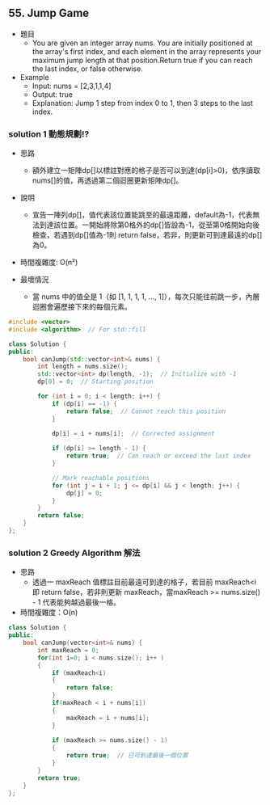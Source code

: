 ## 55. Jump Game

- 題目
    - You are given an integer array nums. You are initially positioned at the array's first index, and each element in the array represents your maximum jump length at that position.Return true if you can reach the last index, or false otherwise.
- Example
    - Input: nums = [2,3,1,1,4]
    - Output: true
    - Explanation: Jump 1 step from index 0 to 1, then 3 steps to the last index.

### solution 1 動態規劃!?

- 思路
    - 額外建立一矩陣dp[]以標註對應的格子是否可以到達(dp[i]>0)，依序讀取nums[]的值，再透過第二個迴圈更新矩陣dp[]。
- 說明
    - 宣告一陣列dp[]，值代表該位置能跳至的最遠距離，default為-1，代表無法到達該位置。一開始將除第0格外的dp[]皆設為-1，從至第0格開始向後檢查，若遇到dp[]值為-1則 return false，若非，則更新可到達最遠的dp[]為0。

- 時間複雜度: O(n²)
- 最壞情況
    - 當 nums 中的值全是 1（如 [1, 1, 1, 1, ..., 1]），每次只能往前跳一步，內層迴圈會遍歷接下來的每個元素。
```cpp
#include <vector>
#include <algorithm>  // For std::fill

class Solution {
public:
    bool canJump(std::vector<int>& nums) {
        int length = nums.size();
        std::vector<int> dp(length, -1);  // Initialize with -1
        dp[0] = 0;  // Starting position

        for (int i = 0; i < length; i++) {
            if (dp[i] == -1) {
                return false;  // Cannot reach this position
            }
            
            dp[i] = i + nums[i];  // Corrected assignment

            if (dp[i] >= length - 1) {
                return true;  // Can reach or exceed the last index
            }

            // Mark reachable positions
            for (int j = i + 1; j <= dp[i] && j < length; j++) {
                dp[j] = 0;
            }
        }
        return false;
    }
};
```

### solution 2 Greedy Algorithm 解法

- 思路
    - 透過一 maxReach 值標註目前最遠可到達的格子，若目前 maxReach<i 即 return false，若非則更新 maxReach，當maxReach >= nums.size() - 1 代表能夠越過最後一格。
- 時間複雜度：O(n)

```cpp
class Solution {
public:
    bool canJump(vector<int>& nums) {
        int maxReach = 0;
        for(int i=0; i < nums.size(); i++ )
        {
            if (maxReach<i)
            {
                return false;
            }
            if(maxReach < i + nums[i])
            {
                maxReach = i + nums[i]; 
            }
            
            if (maxReach >= nums.size() - 1)
            {
                return true;  // 已可到達最後一個位置
            }
        }
        return true;
    }
};
```
